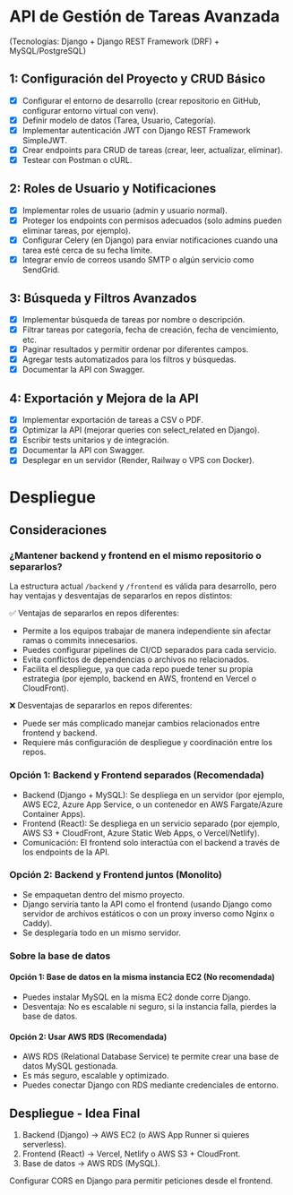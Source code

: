 # API de Gestión de Tareas Avanzada

(Tecnologías: Django + Django REST Framework (DRF) + MySQL/PostgreSQL)

## 1: Configuración del Proyecto y CRUD Básico

- [x] Configurar el entorno de desarrollo (crear repositorio en GitHub, configurar entorno virtual con venv).
- [x] Definir modelo de datos (Tarea, Usuario, Categoría).
- [x] Implementar autenticación JWT con Django REST Framework SimpleJWT.
- [x] Crear endpoints para CRUD de tareas (crear, leer, actualizar, eliminar).
- [x] Testear con Postman o cURL.

## 2: Roles de Usuario y Notificaciones

- [x] Implementar roles de usuario (admin y usuario normal).
- [x] Proteger los endpoints con permisos adecuados (solo admins pueden eliminar tareas, por ejemplo).
- [x] Configurar Celery (en Django) para enviar notificaciones cuando una tarea esté cerca de su fecha límite.
- [x] Integrar envío de correos usando SMTP o algún servicio como SendGrid.

## 3: Búsqueda y Filtros Avanzados

- [x] Implementar búsqueda de tareas por nombre o descripción.
- [x] Filtrar tareas por categoría, fecha de creación, fecha de vencimiento, etc.
- [x] Paginar resultados y permitir ordenar por diferentes campos.
- [x] Agregar tests automatizados para los filtros y búsquedas.
- [x] Documentar la API con Swagger.

## 4: Exportación y Mejora de la API

- [x] Implementar exportación de tareas a CSV o PDF.
- [x] Optimizar la API (mejorar queries con select_related en Django).
- [x] Escribir tests unitarios y de integración.
- [x] Documentar la API con Swagger.
- [x] Desplegar en un servidor (Render, Railway o VPS con Docker).

# Despliegue

## Consideraciones

### ¿Mantener backend y frontend en el mismo repositorio o separarlos?

La estructura actual `/backend` y `/frontend` es válida para desarrollo, pero hay ventajas y desventajas de separarlos en repos distintos:

✅ Ventajas de separarlos en repos diferentes:

- Permite a los equipos trabajar de manera independiente sin afectar ramas o commits innecesarios.
- Puedes configurar pipelines de CI/CD separados para cada servicio.
- Evita conflictos de dependencias o archivos no relacionados.
- Facilita el despliegue, ya que cada repo puede tener su propia estrategia (por ejemplo, backend en AWS, frontend en Vercel o CloudFront).

❌ Desventajas de separarlos en repos diferentes:

- Puede ser más complicado manejar cambios relacionados entre frontend y backend.
- Requiere más configuración de despliegue y coordinación entre los repos.

### Opción 1: Backend y Frontend separados (Recomendada)

- Backend (Django + MySQL): Se despliega en un servidor (por ejemplo, AWS EC2, Azure App Service, o un contenedor en AWS Fargate/Azure Container Apps).
- Frontend (React): Se despliega en un servicio separado (por ejemplo, AWS S3 + CloudFront, Azure Static Web Apps, o Vercel/Netlify).
- Comunicación: El frontend solo interactúa con el backend a través de los endpoints de la API.

### Opción 2: Backend y Frontend juntos (Monolito)

- Se empaquetan dentro del mismo proyecto.
- Django serviría tanto la API como el frontend (usando Django como servidor de archivos estáticos o con un proxy inverso como Nginx o Caddy).
- Se desplegaría todo en un mismo servidor.

### Sobre la base de datos

#### Opción 1: Base de datos en la misma instancia EC2 (No recomendada)

- Puedes instalar MySQL en la misma EC2 donde corre Django.
- Desventaja: No es escalable ni seguro, si la instancia falla, pierdes la base de datos.

#### Opción 2: Usar AWS RDS (Recomendada)

- AWS RDS (Relational Database Service) te permite crear una base de datos MySQL gestionada.
- Es más seguro, escalable y optimizado.
- Puedes conectar Django con RDS mediante credenciales de entorno.

## Despliegue - Idea Final

1. Backend (Django) → AWS EC2 (o AWS App Runner si quieres serverless).
2. Frontend (React) → Vercel, Netlify o AWS S3 + CloudFront.
3. Base de datos → AWS RDS (MySQL).

Configurar CORS en Django para permitir peticiones desde el frontend.